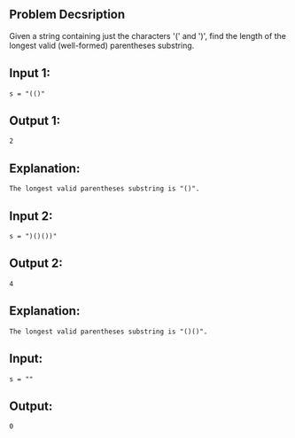 ## Problem Decsription

Given a string containing just the characters '(' and ')', find the length of the longest valid (well-formed) parentheses substring. 

## Input 1: 
    s = "(()"
## Output 1: 
    2
## Explanation: 
    The longest valid parentheses substring is "()".

## Input 2: 
    s = ")()())"
## Output 2: 
    4
## Explanation:  
    The longest valid parentheses substring is "()()".

## Input: 
    s = ""
## Output: 
    0
